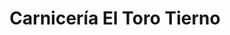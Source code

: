 ---
title: "Carnicería El Toro Tierno"
url: /ciudad-satelite/carniceria-el-toro-tierno/
shop: Metzgerei
---